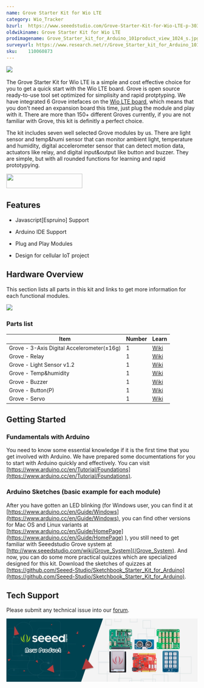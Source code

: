 ```yaml
---
name: Grove Starter Kit for Wio LTE
category: Wio_Tracker
bzurl:  https://www.seeedstudio.com/Grove-Starter-Kit-for-Wio-LTE-p-3030.html
oldwikiname: Grove Starter Kit for Wio LTE
prodimagename: Grove_Starter_kit_for_Arduino_101product_view_1024_s.jpg
surveyurl: https://www.research.net/r/Grove_Starter_kit_for_Arduino_101
sku:    110060873
---
```

![](https://files.seeedstudio.com/wiki/Bazaar_doc/110060873/bazaar683634_img_4745.JPG)

The Grove Starter Kit for Wio LTE is a simple and cost effective choice for you to get a quick start with the Wio LTE board. Grove is open source ready-to-use tool set optimized for simplisity and rapid protptyping. We have integrated 6 Grove intefaces on the [Wio LTE board](https://www.seeedstudio.com/s/wio%20lte.html), which means that you don't need an expansion board this time, just plug the module and play with it. There are more than 150+ different Groves currently, if you are not familiar with Grove, this kit is definitly a perfect choice.



The kit includes seven well selected Grove modules by us. There are light sensor and temp&humi sensor that can monitor ambient light, temperature and humidity, digital accelerometer sensor that can detect motion data, actuators like relay, and digital input&output like button and buzzer. They are simple, but with all rounded functions for learning and rapid prototypying.

<p style=":center"><a href="https://www.seeedstudio.com/Grove-Starter-Kit-for-Wio-LTE-p-3030.html" target="_blank"><img src="https://raw.githubusercontent.com/SeeedDocument/Seeed-WiKi/master/docs/images/get_one_now_small.png" width="200" height="38"  border=0 /></a></p>




## Features

*   Javascript[Espruino] Support

*   Arduino IDE Support

*   Plug and Play Modules

*   Design for cellular IoT project


## Hardware Overview

This section lists all parts in this kit and links to get more information for each functional modules.

![](https://files.seeedstudio.com/wiki/Bazaar_doc/110060873/hardwareover.JPG)

### Parts list

| Item                                       | Number | Learn |
|--------------------------------------------|--------|-------|
| Grove - 3-Axis Digital Accelerometer(±16g) | 1      | [Wiki](http://wiki.seeedstudio.com/Grove-3-Axis_Digital_Accelerometer-16g/)  |
| Grove - Relay                              | 1      | [Wiki](http://wiki.seeedstudio.com/Grove-Relay/)   |
| Grove - Light Sensor v1.2                  | 1      | [Wiki](http://wiki.seeedstudio.com/Grove-Light_Sensor/)   |
| Grove - Temp&humidity                      | 1      | [Wiki](http://wiki.seeedstudio.com/Grove-TemperatureAndHumidity_Sensor/)   |
| Grove - Buzzer                             | 1      | [Wiki](http://wiki.seeedstudio.com/Grove-Buzzer)   |
| Grove - Button(P)                          | 1      | [Wiki](http://wiki.seeedstudio.com/Grove-Button)   |
| Grove - Servo                              | 1      | [Wiki](http://wiki.seeedstudio.com/Grove-Servo/)   |



## Getting Started

###  Fundamentals with Arduino

You need to know some essential knowledge if it is the first time that you get involved with Arduino. We have prepared some documentations for you to start with
Arduino quickly and effectively. You can visit [https://www.arduino.cc/en/Tutorial/Foundations](https://www.arduino.cc/en/Tutorial/Foundations).

###  Arduino Sketches (basic example for each module)

After you have gotten an LED blinking (for Windows user, you can find it at [https://www.arduino.cc/en/Guide/Windows](https://www.arduino.cc/en/Guide/Windows), you can find other versions for Mac OS and Linux variants at
[https://www.arduino.cc/en/Guide/HomePage](https://www.arduino.cc/en/Guide/HomePage) ), you still need to get familiar with Seeedstudio Grove system at [http://www.seeedstudio.com/wiki/Grove_System](/Grove_System). And now, you can do some more practical quizzes which are specialized designed for this kit. Download the sketches of quizzes at [https://github.com/Seeed-Studio/Sketchbook_Starter_Kit_for_Arduino](https://github.com/Seeed-Studio/Sketchbook_Starter_Kit_for_Arduino).

## Tech Support
Please submit any technical issue into our [forum](http://forum.seeedstudio.com/).
<br /><p style="text-align:center"><a href="https://www.seeedstudio.com/act-4.html?utm_source=wiki&utm_medium=wikibanner&utm_campaign=newproducts" target="_blank"><img src="https://github.com/SeeedDocument/Wiki_Banner/raw/master/new_product.jpg" /></a></p>